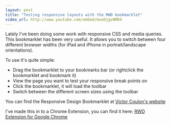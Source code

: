 ```yaml
---
layout: post
title: "Testing responsive layouts with the RWD bookmarklet"
video_url: http://www.youtube.com/embed/mueOjgvNM04
---
```


Lately I've been doing some work with responsive CSS and media queries. This bookmarklet has been very useful. It allows you to switch between four different browser widths (for iPad and iPhone in portrait/landscape orientations).

<!-- more -->

To use it's quite simple:

- Drag the bookmarklet to your bookmarks bar (or rightclick the bookmarklet and bookmark it)
- View the page you want to test your responsive break points on
- Click the bookmarklet, it will load the toolbar
- Switch between the different screen sizes using the toolbar

You can find the Responsive Design Bookmarklet at [Victor Coulon's website](http://responsive.victorcoulon.fr/)

I've made this in to a Chrome Extension, you can find it here: [RWD Extension for Google Chrome](https://chrome.google.com/webstore/detail/rwd/geajggfcfhgkonghflklajfahmdnplmh)
